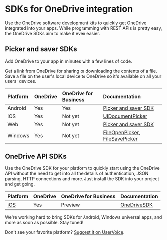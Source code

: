 # SDKs for OneDrive integration

Use the OneDrive software development kits to quickly get OneDrive integrated
into your apps. While programming with REST APIs is pretty easy, the OneDrive
SDKs aim to make it even easier.

## Picker and saver SDKs
Add OneDrive to your app in minutes with a few lines of code.

Get a link from OneDrive for sharing or downloading the contents of a file.
Save a file on the user's local device to OneDrive so it's available on all your users' devices.

| Platform | OneDrive | OneDrive for Business | Documentation                                                     |
|:---------|:---------|:----------------------|:------------------------------------------------------------------|
| Android  | Yes      | Yes                   | [Picker and saver SDK][android-picker]                            |
| iOS      | Yes      | Not yet               | [UIDocumentPicker][ios-picker]                                    |
| Web      | Yes      | Not yet               | [Picker and saver SDK][web-picker]                                |
| Windows  | Yes      | Not yet               | [FileOpenPicker][windows-picker], [FileSavePicker][windows-saver] |

[android-picker]:https://msdn.microsoft.com/EN-US/library/dn833235.aspx
[ios-picker]:https://developer.apple.com/library/ios/documentation/FileManagement/Conceptual/DocumentPickerProgrammingGuide/AccessingDocuments/AccessingDocuments.html
[web-picker]:sdk/javascript-picker-saver.md
[windows-picker]:https://msdn.microsoft.com/library/windows/apps/br207847
[windows-saver]:https://msdn.microsoft.com/en-us/library/windows/apps/windows.storage.pickers.filesavepicker.aspx

## OneDrive API SDKs

Use the OneDrive SDK for your platform to quickly start using the OneDrive API
without the need to get into all the details of authentication, JSON parsing,
HTTP connections and more. Just install the SDK into your project and get going.

| Platform       | OneDrive | OneDrive for Business | Documentation                                                            |
|:---------------|:---------|:----------------------|:-------------------------------------------------------------------------|
| [iOS][ios-sdk] | Yes      | Preview               | [OneDriveSDK](https://github.com/OneDrive/onedrive-sdk-ios/blob/master/README.md) |

[ios-sdk]: https://github.com/onedrive/onedrive-sdk-ios

We're working hard to bring SDKs for Android, Windows universal apps, and more
as soon as possible. Stay tuned!

Don't see your favorite platform?   [Suggest it on UserVoice](http://onedrive.uservoice.com/forums/262982-onedrive/category/89523-developer).

<!-- {
  "type": "#page.annotation",
  "description": "SDKs to make integrating with OneDrive easy.",
  "keywords": "sdk,windows,ios,android,js,javascript,C#,c-sharp,java,objective-c",
  "section": "sdks"
} -->
